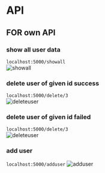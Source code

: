 # API

## FOR own API

### show all user data
```localhost:5000/showall``` <br>
![showall](https://github.com/pradipsapkotag/python/blob/api/images/own/showall.png)
### delete user of given id success
```localhost:5000/delete/3``` <br>
![deleteuser](https://github.com/pradipsapkotag/python/blob/api/images/own/userdeletesuccess.png)

### delete user of given id failed
```localhost:5000/delete/3``` <br>
![deleteuser](https://github.com/pradipsapkotag/python/blob/api/images/own/userdeletefailed.png)

### add user
```localhost:5000/adduser```
![adduser](https://github.com/pradipsapkotag/python/blob/api/images/own/addusersuccess.png)